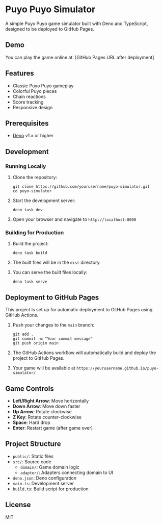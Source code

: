 # Puyo Puyo Simulator

A simple Puyo Puyo game simulator built with Deno and TypeScript, designed to be deployed to GitHub Pages.

## Demo

You can play the game online at: [GitHub Pages URL after deployment]

## Features

- Classic Puyo Puyo gameplay
- Colorful Puyo pieces
- Chain reactions
- Score tracking
- Responsive design

## Prerequisites

- [Deno](https://deno.land/) v1.x or higher

## Development

### Running Locally

1. Clone the repository:
   ```
   git clone https://github.com/yourusername/puyo-simulator.git
   cd puyo-simulator
   ```

2. Start the development server:
   ```
   deno task dev
   ```

3. Open your browser and navigate to `http://localhost:8000`

### Building for Production

1. Build the project:
   ```
   deno task build
   ```

2. The built files will be in the `dist` directory.

3. You can serve the built files locally:
   ```
   deno task serve
   ```

## Deployment to GitHub Pages

This project is set up for automatic deployment to GitHub Pages using GitHub Actions.

1. Push your changes to the `main` branch:
   ```
   git add .
   git commit -m "Your commit message"
   git push origin main
   ```

2. The GitHub Actions workflow will automatically build and deploy the project to GitHub Pages.

3. Your game will be available at `https://yourusername.github.io/puyo-simulator/`

## Game Controls

- **Left/Right Arrow**: Move horizontally
- **Down Arrow**: Move down faster
- **Up Arrow**: Rotate clockwise
- **Z Key**: Rotate counter-clockwise
- **Space**: Hard drop
- **Enter**: Restart game (after game over)

## Project Structure

- `public/`: Static files
- `src/`: Source code
  - `domain/`: Game domain logic
  - `adapter/`: Adapters connecting domain to UI
- `deno.json`: Deno configuration
- `main.ts`: Development server
- `build.ts`: Build script for production

## License

MIT